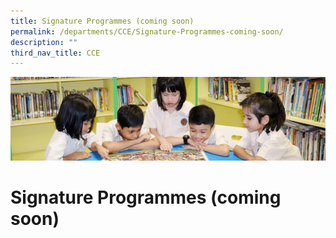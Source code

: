 ```yaml
---
title: Signature Programmes (coming soon)
permalink: /departments/CCE/Signature-Programmes-coming-soon/
description: ""
third_nav_title: CCE
---
```



![](/images/banner.gif)

Signature Programmes (coming soon)
==================================